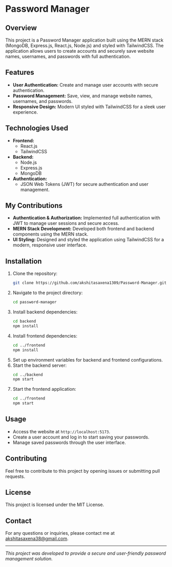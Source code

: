 # Password Manager

## Overview
This project is a Password Manager application built using the MERN stack (MongoDB, Express.js, React.js, Node.js) and styled with TailwindCSS. The application allows users to create accounts and securely save website names, usernames, and passwords with full authentication.

## Features
- **User Authentication:** Create and manage user accounts with secure authentication.
- **Password Management:** Save, view, and manage website names, usernames, and passwords.
- **Responsive Design:** Modern UI styled with TailwindCSS for a sleek user experience.

## Technologies Used
- **Frontend:**
  - React.js
  - TailwindCSS
- **Backend:**
  - Node.js
  - Express.js
  - MongoDB
- **Authentication:**
  - JSON Web Tokens (JWT) for secure authentication and user management.

## My Contributions
- **Authentication & Authorization:** Implemented full authentication with JWT to manage user sessions and secure access.
- **MERN Stack Development:** Developed both frontend and backend components using the MERN stack.
- **UI Styling:** Designed and styled the application using TailwindCSS for a modern, responsive user interface.

## Installation
1. Clone the repository:
    ```sh
    git clone https://github.com/akshitasaxena1309/Password-Manager.git
    ```
2. Navigate to the project directory:
    ```sh
    cd password-manager
    ```
3. Install backend dependencies:
    ```sh
    cd backend
    npm install
    ```
4. Install frontend dependencies:
    ```sh
    cd ../frontend
    npm install
    ```
5. Set up environment variables for backend and frontend configurations.
6. Start the backend server:
    ```sh
    cd ../backend
    npm start
    ```
7. Start the frontend application:
    ```sh
    cd ../frontend
    npm start
    ```

## Usage
- Access the website at `http://localhost:5173`.
- Create a user account and log in to start saving your passwords.
- Manage saved passwords through the user interface.

## Contributing
Feel free to contribute to this project by opening issues or submitting pull requests.

## License
This project is licensed under the MIT License.

## Contact
For any questions or inquiries, please contact me at akshitasaxena38@gmail.com.

---

*This project was developed to provide a secure and user-friendly password management solution.*
